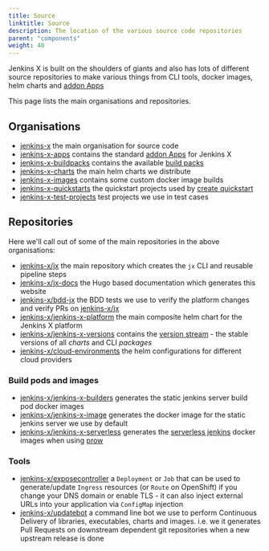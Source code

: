 ```yaml
---
title: Source
linktitle: Source
description: The location of the various source code repositories
parent: "components"
weight: 40
---
```


Jenkins X is built on the shoulders of giants and also has lots of different source repositories to make various things from CLI tools, docker images, helm charts and [addon Apps](/docs/contributing/addons/)

This page lists the main organisations and repositories.

## Organisations

* [jenkins-x](https://github.com/jenkins-x) the main organisation for source code
* [jenkins-x-apps](https://github.com/jenkins-x-apps) contains the standard  [addon Apps](/docs/contributing/addons/) for Jenkins X
* [jenkins-x-buildpacks](https://github.com/jenkins-x-buildpacks) contains the available [build packs](/docs/managing-jx/common-tasks/build-packs/)
* [jenkins-x-charts](https://github.com/jenkins-x-charts) the main helm charts we distribute
* [jenkins-x-images](https://github.com/jenkins-x-images) contains some custom docker image builds
* [jenkins-x-quickstarts](https://github.com/jenkins-x-quickstarts) the quickstart projects used by [create quickstart](/docs/getting-started/first-project/create-quickstart/)
* [jenkins-x-test-projects](https://github.com/jenkins-x-test-projects) test projects we use in test cases 

## Repositories

Here we'll call out of some of the main repositories in the above organisations:

* [jenkins-x/jx](https://github.com/jenkins-x/jx) the main repository which creates the `jx` CLI and reusable pipeline steps
* [jenkins-x/jx-docs](https://github.com/jenkins-x/jx-docs) the Hugo based documentation which generates this website
* [jenkins-x/bdd-jx](https://github.com/jenkins-x/bdd-jx) the BDD tests we use to verify the platform changes and verify PRs on [jenkins-x/jx](https://github.com/jenkins-x/jx)
* [jenkins-x/jenkins-x-platform](https://github.com/jenkins-x/jenkins-x-platform) the main composite helm chart for the Jenkins X platform
* [jenkins-x/jenkins-x-versions](https://github.com/jenkins-x/jenkins-x-versions) contains the [version stream](/docs/concepts/version-stream/) - the stable versions of all _charts_ and CLI _packages_
* [jenkins-x/cloud-environments](https://github.com/jenkins-x/cloud-environments) the helm configurations for different cloud providers
 
### Build pods and images

* [jenkins-x/jenkins-x-builders](https://github.com/jenkins-x/jenkins-x-builders) generates the static jenkins server build pod docker images        
* [jenkins-x/jenkins-x-image](https://github.com/jenkins-x/jenkins-x-image) generates the docker image for the static jenkins server we use by default
* [jenkins-x/jenkins-x-serverless](https://github.com/jenkins-x/jenkins-x-serverless) generates the [serverless jenkins](/news/serverless-jenkins/) docker images when using [prow](/architecture/prow)

### Tools

* [jenkins-x/exposecontroller](https://github.com/jenkins-x/exposecontroller) a `Deployment` or `Job` that can be used to generate/update `Ingress` resources (or `Route` on OpenShift) if you change your DNS domain or enable TLS - it can also inject external URLs into your application via `ConfigMap` injection 
* [jenkins-x/updatebot](https://github.com/jenkins-x/updatebot) a command line bot we use to perform Continuous Delivery of libraries, executables, charts and images. i.e. we it generates Pull Requests on downstream dependent git repositories when a new upstream release is done
